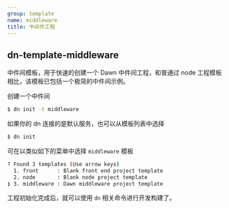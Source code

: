 ```yaml
---
group: template
name: middleware
title: 中间件工程
---
```


## dn-template-middleware

中件间模板，用于快速的创建一个 Dawn 中件间工程，和普通过 node 工程模板相比，该模板已包括一个极简的中件间示例。


创建一个中件间

```sh
$ dn init -t middleware
```

如果你的 dn 连接的是默认服务，也可以从模板列表中选择

```sh
$ dn init
```

可在以类似如下的菜单中选择 `middleware` 模板
```sh
? Found 3 templates (Use arrow keys)
  1. front      : Blank front end project template
  2. node       : Blank node project template
❯ 3. middleware : Dawn middleware project template
```

工程初始化完成后，就可以使用 `dn` 相关命令进行开发构建了。